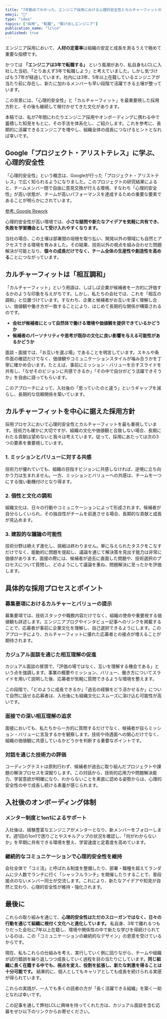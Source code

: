 ```yaml
---
title: "7年勤めてわかった、エンジニア採用における心理的安全性とカルチャーフィットの重要性"
emoji: "🤝"
type: "idea"
topics: ["採用", "転職", "駆け出しエンジニア"]
publication_name: "lclco"
published: true
---
```


エンジニア採用において、**人材の定着率**は組織の安定と成長を測るうえで極めて重要な指標です。

かつては **「エンジニアは3年で転職する」** という風潮があり、私自身もLCLに入社した当初、「とりあえず3年で転職しよう」と考えていました。しかし気づけばもう7年が経過しています。社内には3年、5年以上在籍しているエンジニアが当たり前に存在し、新たに加わるメンバーも早い段階で活躍できる土壌が整っています。

この背景には、「心理的安全性」と「カルチャーフィット」を最重要視した採用方針と、その後も継続して根付かせてきた文化があります。

本稿では、私が7年間にわたりエンジニア採用やオンボーディングに携わる中で蓄積した知見をもとに、その手法を体系化し、ご紹介します。これを参考に、長期的に活躍できるエンジニアを増やし、組織全体の成長につなげるヒントとなれば幸いです。

## Google「プロジェクト・アリストテレス」に学ぶ、心理的安全性

「心理的安全性」という概念は、Googleが行った「プロジェクト・アリストテレス」で広く知られるようになりました。このプロジェクトの研究結果によると、チームメンバー間で自由に意見交換が行える環境、すなわち「心理的安全性」が高い状態が、チームが高いパフォーマンスを達成するための重要な要素であることが明らかにされています。

[参考: Google Rework](https://rework.withgoogle.com/jp/guides/understanding-team-effectiveness#help-teams-take-action)

心理的安全性が高い環境では、**小さな疑問や新たなアイデアを気軽に共有でき、失敗を学習機会として受け入れやすくなります。**

当社の場合、この土壌は部署間の垣根を取り払い、開発以外の領域にも自然とアクセスできる環境を育みました。その結果、技術以外の視点を組み合わせた問題解決が可能となり、**個々の成長だけでなく、チーム全体の生産性や創造性を高める**ことにつながっています。

## カルチャーフィットは「相互調和」

「カルチャーフィット」という用語は、しばしば企業が候補者を一方的に評価するかのような印象を与えがちです。しかし、私たちの会社では、これを「相互の調和」と位置づけています。すなわち、企業と候補者がお互いを深く理解し合い、価値観や働き方が一致することにより、はじめて長期的な関係が構築されるのです。

- **会社が候補者にとって自然体で働ける環境や価値観を提供できているかどうか**
- **候補者のパーソナリティや思考が既存の文化に良い影響を与える可能性があるかどうか**

面談・面接では、「お互いを選ぶ場」であることを明言しています。スキルや条件面の確認だけでなく、価値観やコミュニケーションスタイルが噛み合うかを丁寧に確かめ合います。たとえば、事前にミッション・バリューを示すスライドを共有し、「なぜそのビジョンに共感できるか」「その中で自分がどう活躍できそうか」を自由に語ってもらいます。

このアプローチによって、入社後の「思っていたのと違う」というギャップを減らし、長期的な信頼関係を築いています。

## カルチャーフィットを中心に据えた採用方針

採用プロセスにおいて心理的安全性とカルチャーフィットを最も重視しています。技術力も確かに大切ですが、組織の文化や価値観と合致しない場合、長期にわたる貢献は望めないと我々は考えています。従って、採用にあたっては次の3つの要素を重要視しています。

### 1. ミッションとバリューに対する共感

技術力が優れていても、組織の目指すビジョンに共感しなければ、逆境に立ち向かう力は生まれません。一方、ミッションとバリューへの共感は、チームを一つにする強い動機付けとなり得ます。

### 2. 個性と文化の調和

組織文化は、日々の行動やコミュニケーションによって形成されます。候補者が自分らしくいられ、その独自性がチームを前進させる場合、長期的な貢献と成長が見込めます。

### 3. 建設的な議論の可能性

技術分野は絶えず進化し、挑戦は終わりません。単に与えられたタスクをこなすだけでなく、能動的に問題を提起し、議論を通じて解決策を見出す能力は非常に価値があります。面接の際には、候補者が過去に直面した問題や、技術選択のプロセスについて質問し、どのようにして議論を重ね、問題解決に至ったかを評価します。

## 具体的な採用プロセスとポイント

### 募集要項におけるカルチャーとバリューの提示

募集要項では、技術スタックや職務内容だけでなく、組織の使命や重要視する価値観も詳述します。エンジニアブログやインタビュー記事へのリンクを掲載することで、応募者が事前に企業文化を理解し、自己選択できるようにします。このアプローチにより、カルチャーフィットに優れた応募者との接点が増えることが期待されます。

### カジュアル面談を通じた相互理解の促進

カジュアル面談の冒頭で、「評価の場ではなく、互いを理解する機会である」という点を強調します。事業の概要やミッション、バリュー、働き方についてスライドを用いて説明した後、応募者が気軽に質問できるような環境を整えます。

この段階で、「どのように成長できるか」「過去の経験をどう活かせるか」について自然に話せる応募者は、入社後にも組織文化にスムーズに溶け込む可能性が高いです。

### 面接での深い相互理解の追求

面接においても、私たちから一方的に質問するだけでなく、候補者が自らミッション・バリューに言及するかを観察します。技術や待遇面への関心だけでなく、組織の価値観に共感しているかどうかを判断する重要なポイントです。

### 対話を通じた技術力の評価

コーディングテストは原則行わず、候補者が過去に取り組んだプロジェクトや課題の解決プロセスを深掘りします。この対話から、技術的応用力や問題解決能力、学習意欲が明確になり、わからないことを素直に認める姿勢からは、心理的安全性の中で成長し続ける素養が感じられます。

## 入社後のオンボーディング体制

### メンター制度と1on1によるサポート

入社後は、経験豊富なエンジニアがメンターとなり、新メンバーをフォローします。週1回の1on1で困りごとやスキルアップの状況を確認し、「何がわからないか」を早期に共有できる環境を整え、学習速度と定着度を高めています。

### 継続的なコミュニケーションで心理的安全性を維持

会社全体で「コミ活」と呼ばれる制度を整備したり、部署・職種を超えてランダムに少人数でランチに行く「シャッフルランチ」を開催したりすることで、普段接点のないメンバー同士が交流します。これにより、新たなアイデアや知見が自然と交わり、心理的安全性が維持・強化されます。

## 最後に

これらの取り組みを通じて、**心理的安全性はただのスローガンではなく、日々の行動を通じて組織に根付く文化へと進化しています。** 私自身、3年で離れるつもりだった会社に7年以上在籍し、環境や関係性の中で新たな学びを得続けられているのは、この「コミュニケーションの継続的なデザイン」の恩恵を受けているからです。

現在、私もこれらの仕組みを考え、実行していく側に回りながら、チームや組織が試行錯誤を繰り返しつつ成長していく過程を目の当たりにしています。**同じ組織に長く在籍する中でも、視点を変え、役割を拡張し、新たな刺激を得ることは十分可能です。** 結果的に、個人としてもキャリアとしても成長を続けられる実感が得られています。

これらの実践が、一人でも多くの読者の方が「長く活躍できる組織」を築く一助となれば幸いです。

この記事を通して弊社LCLに興味を持ってくれた方は、カジュアル面談を含む応募をぜひ以下のリンクからお寄せください。
